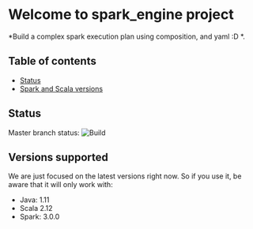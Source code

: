 # Welcome to spark_engine project

*Build a complex spark execution plan using composition, and yaml :D *.

## Table of contents

- [Status](#status)
- [Spark and Scala versions](#versions-supported)

## Status

Master branch status: ![Build](https://github.com/gabrielenizzoli/spark_engine/workflows/Build/badge.svg?branch=master)

## Versions supported

We are just focused on the latest versions right now. So if you use it, be aware that it will only work with:

* Java: 1.11
* Scala 2.12
* Spark: 3.0.0
